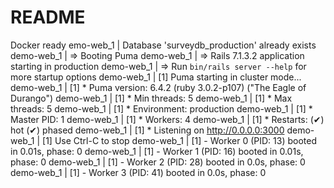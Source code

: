 # README

Docker ready
emo-web_1  | Database 'surveydb_production' already exists
demo-web_1  | => Booting Puma
demo-web_1  | => Rails 7.1.3.2 application starting in production 
demo-web_1  | => Run `bin/rails server --help` for more startup options
demo-web_1  | [1] Puma starting in cluster mode...
demo-web_1  | [1] * Puma version: 6.4.2 (ruby 3.0.2-p107) ("The Eagle of Durango")
demo-web_1  | [1] *  Min threads: 5
demo-web_1  | [1] *  Max threads: 5
demo-web_1  | [1] *  Environment: production
demo-web_1  | [1] *   Master PID: 1
demo-web_1  | [1] *      Workers: 4
demo-web_1  | [1] *     Restarts: (✔) hot (✔) phased
demo-web_1  | [1] * Listening on http://0.0.0.0:3000
demo-web_1  | [1] Use Ctrl-C to stop
demo-web_1  | [1] - Worker 0 (PID: 13) booted in 0.01s, phase: 0
demo-web_1  | [1] - Worker 1 (PID: 16) booted in 0.01s, phase: 0
demo-web_1  | [1] - Worker 2 (PID: 28) booted in 0.0s, phase: 0
demo-web_1  | [1] - Worker 3 (PID: 41) booted in 0.0s, phase: 0
